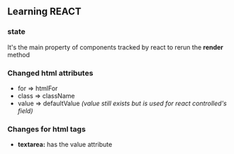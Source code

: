 ## Learning REACT

### state
It's the main property of components tracked by react to rerun the **render** method

### Changed html attributes
- for => htmlFor
- class => className
- value => defaultValue *(value still exists but is used for react controlled's field)*

### Changes for html tags
- **textarea:** has the value attribute
